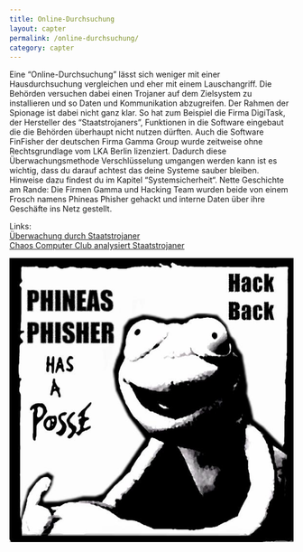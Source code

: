 ```yaml
---
title: Online-Durchsuchung
layout: capter
permalink: /online-durchsuchung/
category: capter
---
```

Eine “Online-Durchsuchung” lässt sich weniger mit einer Hausdurchsuchung vergleichen und eher mit einem Lauschangriff. Die Behörden versuchen dabei einen Trojaner auf dem Zielsystem zu installieren und so Daten und Kommunikation abzugreifen. Der Rahmen der Spionage ist dabei nicht ganz klar. So hat zum Beispiel die Firma DigiTask, der Hersteller des “Staatstrojaners”, Funktionen in die Software eingebaut die die Behörden überhaupt nicht nutzen dürften. Auch die Software FinFisher der deutschen Firma Gamma Group wurde zeitweise ohne Rechtsgrundlage vom LKA Berlin lizenziert. Dadurch diese Überwachungsmethode Verschlüsselung umgangen werden kann ist es wichtig, dass du darauf achtest das deine Systeme sauber bleiben. Hinweise dazu findest du im Kapitel “Systemsicherheit“. Nette Geschichte am Rande: Die Firmen Gamma und Hacking Team wurden beide von einem Frosch namens Phineas Phisher gehackt und interne Daten über ihre Geschäfte ins Netz gestellt.

Links:<br>
[Überwachung durch Staatstrojaner](https://youtu.be/8REBKuFGfk8)<br>
[Chaos Computer Club analysiert Staatstrojaner](https://www.ccc.de/de/updates/2011/staatstrojaner)

![](../assets/posts/phineas.jpg)
